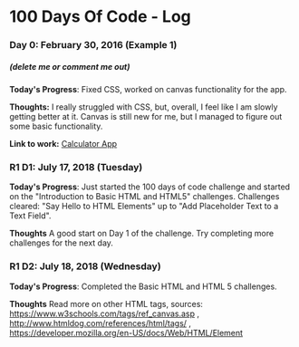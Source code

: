 # 100 Days Of Code - Log

### Day 0: February 30, 2016 (Example 1)
##### (delete me or comment me out)

**Today's Progress**: Fixed CSS, worked on canvas functionality for the app.

**Thoughts:** I really struggled with CSS, but, overall, I feel like I am slowly getting better at it. Canvas is still new for me, but I managed to figure out some basic functionality.

**Link to work:** [Calculator App](http://www.example.com)


### R1 D1: July 17, 2018 (Tuesday)

**Today's Progress**: Just started the 100 days of code challenge and started on the "Introduction to Basic HTML and HTML5" challenges. Challenges cleared: "Say Hello to HTML Elements" up to "Add Placeholder Text to a Text Field".

**Thoughts** A good start on Day 1 of the challenge. Try completing more challenges for the next day.


### R1 D2: July 18, 2018 (Wednesday)

**Today's Progress**: Completed the Basic HTML and HTML 5 challenges.

**Thoughts** Read more on other HTML tags, sources: https://www.w3schools.com/tags/ref_canvas.asp , http://www.htmldog.com/references/html/tags/ , https://developer.mozilla.org/en-US/docs/Web/HTML/Element
